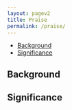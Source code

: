 ```yaml
---
layout: pagev2
title: Praise
permalink: /praise/
---
```

- [Background](#background)
- [Significance](#significance)

## Background

## Significance
